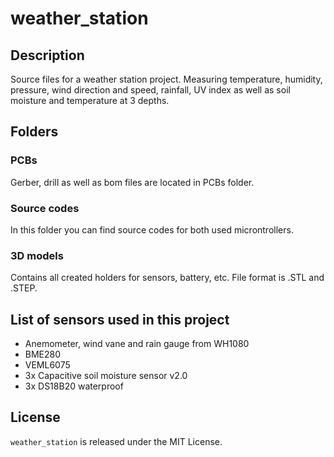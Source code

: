 # weather_station
## Description
Source files for a weather station project. Measuring temperature, humidity, pressure, wind direction and speed, rainfall, UV index as well as soil moisture and temperature at 3 depths.
## Folders
### PCBs
Gerber, drill as well as bom files are located in PCBs folder. 
### Source codes
In this folder you can find source codes for both used microntrollers.
### 3D models
Contains all created holders for sensors, battery, etc. File format is .STL and .STEP.
## List of sensors used in this project
* Anemometer, wind vane and rain gauge from WH1080
* BME280
* VEML6075
* 3x Capacitive soil moisture sensor v2.0
* 3x DS18B20 waterproof
## License
``weather_station`` is released under the MIT License.

